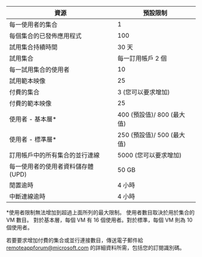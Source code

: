
|資源 | 預設限制|
|--------------|--------|
|每一使用者的集合| 1|
|每個集合的已發佈應用程式| 100|    
|試用集合持續時間| 30 天|
|試用集合| 每一訂用帳戶 2 個|
|每一試用集合的使用者| 10|
|試用範本映像| 25|
|付費的集合| 3 (您可以要求增加)|
|付費的範本映像| 25|  
|使用者 - 基本層*| 400 (預設值)/ 800 (最大值)|
|使用者 - 標準層*| 250 (預設值)/ 500 (最大值)|
|訂用帳戶中的所有集合的並行連線| 5000 (您可以要求增加)|
|每一使用者的使用者資料儲存體 (UPD)| 50 GB|
|閒置逾時| 4 小時|
|中斷連線逾時| 4 小時|

*使用者限制無法增加到超過上面所列的最大限制。 使用者數目取決於用於集合的 VM 數目。 對於基本層，每個 VM 有 16 個使用者。對於標準，每個 VM 則為 10 個使用者。

若要要求增加付費的集合或並行連接數目，傳送電子郵件給 [remoteappforum@microsoft.com](mailto:remoteappforum@microsoft.com) 的詳細資料所需，包括您的訂閱識別碼。 
